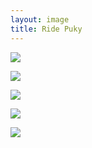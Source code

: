 ```yaml
---
layout: image
title: Ride Puky
---
```

![](/img/IMG_2813.jpg)

![](/img/IMG_2804.jpg)

![](/img/IMG_2819.jpg)

![](/img/IMG_2808.jpg)

![](/img/IMG_2814.jpg)
